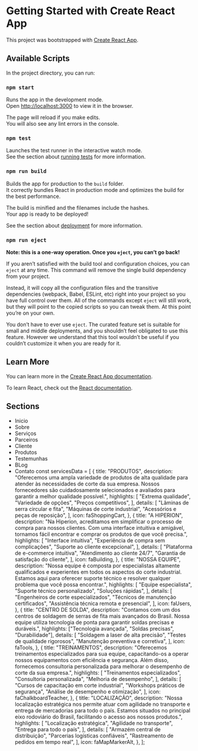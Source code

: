 # Getting Started with Create React App

This project was bootstrapped with [Create React App](https://github.com/facebook/create-react-app).

## Available Scripts

In the project directory, you can run:

### `npm start`

Runs the app in the development mode.\
Open [http://localhost:3000](http://localhost:3000) to view it in the browser.

The page will reload if you make edits.\
You will also see any lint errors in the console.

### `npm test`

Launches the test runner in the interactive watch mode.\
See the section about [running tests](https://facebook.github.io/create-react-app/docs/running-tests) for more information.

### `npm run build`

Builds the app for production to the `build` folder.\
It correctly bundles React in production mode and optimizes the build for the best performance.

The build is minified and the filenames include the hashes.\
Your app is ready to be deployed!

See the section about [deployment](https://facebook.github.io/create-react-app/docs/deployment) for more information.

### `npm run eject`

**Note: this is a one-way operation. Once you `eject`, you can’t go back!**

If you aren’t satisfied with the build tool and configuration choices, you can `eject` at any time. This command will remove the single build dependency from your project.

Instead, it will copy all the configuration files and the transitive dependencies (webpack, Babel, ESLint, etc) right into your project so you have full control over them. All of the commands except `eject` will still work, but they will point to the copied scripts so you can tweak them. At this point you’re on your own.

You don’t have to ever use `eject`. The curated feature set is suitable for small and middle deployments, and you shouldn’t feel obligated to use this feature. However we understand that this tool wouldn’t be useful if you couldn’t customize it when you are ready for it.

## Learn More

You can learn more in the [Create React App documentation](https://facebook.github.io/create-react-app/docs/getting-started).

To learn React, check out the [React documentation](https://reactjs.org/).

## Sections
- Inicio
- Sobre
- Serviços
- Parceiros
- Cliente
- Produtos
- Testemunhas
- BLog
- Contato
  const servicesData = [
    {
      title: "PRODUTOS",
      description:
        "Oferecemos uma ampla variedade de produtos de alta qualidade para atender às necessidades de corte da sua empresa. Nossos fornecedores são cuidadosamente selecionados e avaliados para garantir a melhor qualidade possível.",
      highlights: [
        "Extrema qualidade",
        "Variedade de opções",
        "Preços competitivos",
      ],
      details: [
        "Lâminas de serra circular e fita",
        "Máquinas de corte industrial",
        "Acessórios e peças de reposição",
      ],
      icon: faShoppingCart,
    },
    {
      title: "A HIPERION",
      description:
        "Na Hiperion, acreditamos em simplificar o processo de compra para nossos clientes. Com uma interface intuitiva e amigável, tornamos fácil encontrar e comprar os produtos de que você precisa.",
      highlights: [
        "Interface intuitiva",
        "Experiência de compra sem complicações",
        "Suporte ao cliente excepcional",
      ],
      details: [
        "Plataforma de e-commerce intuitiva",
        "Atendimento ao cliente 24/7",
        "Garantia de satisfação do cliente",
      ],
      icon: faBuilding,
    },
    {
      title: "NOSSA EQUIPE",
      description:
        "Nossa equipe é composta por especialistas altamente qualificados e experientes em todos os aspectos do corte industrial. Estamos aqui para oferecer suporte técnico e resolver qualquer problema que você possa encontrar.",
      highlights: [
        "Equipe especialista",
        "Suporte técnico personalizado",
        "Soluções rápidas",
      ],
      details: [
        "Engenheiros de corte especializados",
        "Técnicos de manutenção certificados",
        "Assistência técnica remota e presencial",
      ],
      icon: faUsers,
    },
    {
      title: "CENTRO DE SOLDA",
      description:
        "Contamos com um dos centros de soldagem de serras de fita mais avançados do Brasil. Nossa equipe utiliza tecnologia de ponta para garantir soldas precisas e duráveis.",
      highlights: ["Tecnologia avançada", "Soldas precisas", "Durabilidade"],
      details: [
        "Soldagem a laser de alta precisão",
        "Testes de qualidade rigorosos",
        "Manutenção preventiva e corretiva",
      ],
      icon: faTools,
    },
    {
      title: "TREINAMENTOS",
      description:
        "Oferecemos treinamentos especializados para sua equipe, capacitando-os a operar nossos equipamentos com eficiência e segurança. Além disso, fornecemos consultoria personalizada para melhorar o desempenho de corte da sua empresa.",
      highlights: [
        "Treinamentos especializados",
        "Consultoria personalizada",
        "Melhoria de desempenho",
      ],
      details: [
        "Cursos de capacitação em corte industrial",
        "Workshops práticos de segurança",
        "Análise de desempenho e otimização",
      ],
      icon: faChalkboardTeacher,
    },
    {
      title: "LOCALIZAÇÃO",
      description:
        "Nossa localização estratégica nos permite atuar com agilidade no transporte e entrega de mercadorias para todo o país. Estamos situados no principal eixo rodoviário do Brasil, facilitando o acesso aos nossos produtos.",
      highlights: [
        "Localização estratégica",
        "Agilidade no transporte",
        "Entrega para todo o país",
      ],
      details: [
        "Armazém central de distribuição",
        "Parcerias logísticas confiáveis",
        "Rastreamento de pedidos em tempo real",
      ],
      icon: faMapMarkerAlt,
    },
  ];
